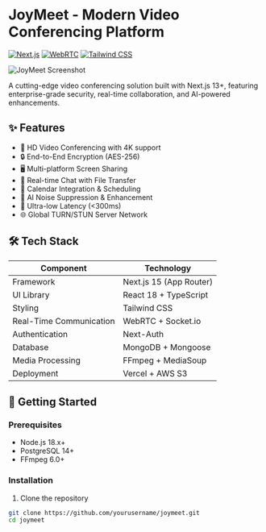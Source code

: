 # JoyMeet - Modern Video Conferencing Platform

[![Next.js](https://img.shields.io/badge/Next.js-13.5+-000000?style=for-the-badge&logo=next.js)](https://nextjs.org)
[![WebRTC](https://img.shields.io/badge/WebRTC-1.0-333333?style=for-the-badge&logo=webrtc)](https://webrtc.org)
[![Tailwind CSS](https://img.shields.io/badge/Tailwind_CSS-3.3-06B6D4?style=for-the-badge&logo=tailwind-css)](https://tailwindcss.com)

![JoyMeet Screenshot](./public/screenshot.jpg)

A cutting-edge video conferencing solution built with Next.js 13+, featuring enterprise-grade security, real-time collaboration, and AI-powered enhancements.

## ✨ Features

- 🎥 HD Video Conferencing with 4K support
- 🔒 End-to-End Encryption (AES-256)
- 🖥️ Multi-platform Screen Sharing
- 💬 Real-time Chat with File Transfer
- 📅 Calendar Integration & Scheduling
- 🤖 AI Noise Suppression & Enhancement
- 🚀 Ultra-low Latency (<300ms)
- 🌐 Global TURN/STUN Server Network

## 🛠 Tech Stack

| Component               | Technology                          |
|-------------------------|-------------------------------------|
| Framework               | Next.js 15 (App Router)             |
| UI Library              | React 18 + TypeScript               |
| Styling                 | Tailwind CSS           |
| Real-Time Communication | WebRTC + Socket.io                  |
| Authentication          | Next-Auth               |
| Database                | MongoDB + Mongoose             |
| Media Processing        | FFmpeg + MediaSoup                  |
| Deployment              | Vercel + AWS S3                     |

## 🚀 Getting Started

### Prerequisites
- Node.js 18.x+
- PostgreSQL 14+
- FFmpeg 6.0+

### Installation

1. Clone the repository
```bash
git clone https://github.com/yourusername/joymeet.git
cd joymeet
